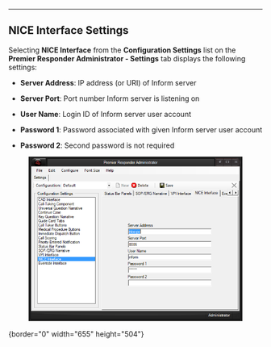   -----------------------------
  **NICE Interface Settings**
  -----------------------------

Selecting **NICE Interface** from the **Configuration Settings** list on
the **Premier Responder Administrator - Settings** tab displays the
following settings:

-   **Server Address**: IP address (or URI) of Inform server

-   **Server Port**: Port number Inform server is listening on

-   **User Name**: Login ID of Inform server user account

-   **Password 1**: Password associated with given Inform server user
    account

-   **Password 2**: Second password is not required

<figure><img src=".gitbook/assets/NICE Interface Settings_files/image001.png" alt=""><figcaption></figcaption></figure>{border="0"
width="655" height="504"}
